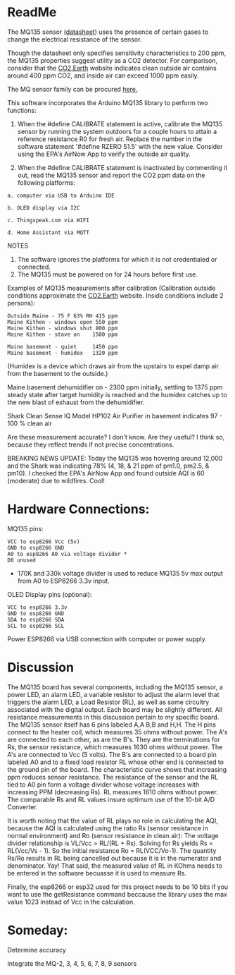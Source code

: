 # ReadMe
  The MQ135 sensor ([datasheet](https://www.olimex.com/Products/Components/Sensors/Gas/SNS-MQ135/resources/SNS-MQ135.pdf)) uses the presence of certain gases to change the electrical resistance of the sensor.  
  
  Though the datasheet only specifies sensitivity characteristics to 200 ppm, the MQ135 properties suggest utility as a CO2 detector.  For comparison, consider that the [CO2.Earth](co2.earth) website indicates clean outside air contains around 400 ppm CO2, and 
  inside air can exceed 1000 ppm easily.
  
  The MQ sensor family can be procured [here.](https://www.amazon.com/dp/B0978KXFCQ/ref=sspa_dk_detail_1?pd_rd_i=B0978KXFCQ&pd_rd_w=Rdxbx&content-id=amzn1.sym.8c2f9165-8e93-42a1-8313-73d3809141a2&pf_rd_p=8c2f9165-8e93-42a1-8313-73d3809141a2&pf_rd_r=3DREN4AM4GMVXSB16463&pd_rd_wg=sWHBk&pd_rd_r=c1e97e35-5eb3-4f6e-9ffd-abd54153791b&s=industrial&sp_csd=d2lkZ2V0TmFtZT1zcF9kZXRhaWw&th=1)
 
  This software incorporates the Arduino MQ135 library to perform two functions:
  
  1. When the #define CALIBRATE statement is active, calibrate the MQ135 sensor by running the system outdoors for a couple hours
     to attain a reference resistance R0 for fresh air.  Replace the number in the software statement '#define RZERO 51.5' with the new value.
     Consider using the EPA's AirNow App to verify the outside air quality.
           
  3. When the #define CALIBRATE statement is inactivated by commenting it out, read the MQ135 sensor and report the CO2 ppm data on the following platforms:
  
    a. computer via USB to Arduino IDE
  
    b. OLED display via I2C
  
    c. Thingspeak.com via WIFI
  
    d. Home Assistant via MQTT

  NOTES 
  
  1. The software ignores the platforms for which it is not credentialed or connected.
  2. The MQ135 must be powered on for 24 hours before first use.

Examples of MQ135 measurements after calibration (Calibration outside conditions approximate the [CO2.Earth](co2.earth) website. Inside conditions include 2 persons):

    Outside Maine - 75 F 63% RH 415 ppm
    Maine Kithen - windows open 550 ppm
    Maine Kithen - windows shut 800 ppm
    Maine Kithen - stove on    1500 ppm   
    
    Maine basement - quiet     1450 ppm
    Maine basement - humidex   1320 ppm

(Humidex is a device which draws air from the upstairs to expel damp air from the basement to the outside.)

Maine basement dehumidifier on - 2300 ppm initially, settling to 1375 ppm steady state after target humidity is reached and the humidex catches up to the new blast of exhaust from the dehumidifier.
    
Shark Clean Sense IQ Model HP102 Air Purifier in basement indicates 97 - 100 % clean air    

Are these measurement accurate?  I don't know.  Are they useful? I think so, because they reflect trends if not precise concentrations.  

BREAKING NEWS UPDATE: Today the MQ135 was hovering around 12,000 and the Shark was indicating 78% (4, 18, & 21 ppm of pm1.0, pm2.5, & pm10).  I checked the EPA's AirNow App and found outside AQI is 60 (moderate) due to wildfires. Cool!

# Hardware Connections:

MQ135 pins:

    VCC to esp8266 Vcc (5v)
    GND to esp8266 GND
    A0 to esp8266 A0 via voltage divider *
    D0 unused

* 170K and 330k voltage divider is used to reduce MQ135 5v max output from A0 to ESP8266 3.3v input.
  
OLED Display pins (optional):

    VCC to esp8266 3.3v 
    GND to esp8266 GND
    SDA to esp8266 SDA
    SCL to esp8266 SCL

Power ESP8266 via USB connection with computer or power supply.

# Discussion

The MQ135 board has several components, including the MQ135 sensor, a power LED, an alarm LED, a variable resistor to adjust the alarm level that triggers the alarm LED, a Load Resistor (RL), as well as some circuitry associated with the digital output.  Each board may be slightly different.  All resistance measurements in this discussion pertain to my specific board.  The MQ135 sensor itself has 6 pins labeled A,A B,B and H,H.  The H pins connect to the heater coil, which measures 35 ohms without power.  The A's are connected to each other, as are the B's.  They are the terminations for Rs, the sensor resistance, which measures 1630 ohms without power.  The A's are connected to Vcc (5 volts).  The B's are connected to a board pin labeled A0 and to a fixed load resistor RL whose other end is connected to the ground pin of the board.  The characteristic curve shows that increasing ppm reduces sensor resistance.  The resistance of the sensor and the RL tied to A0 pin form a voltage divider whose voltage increases with increasing PPM (decreasing Rs).  RL measures 1610 ohms without power. The comparable Rs and RL values insure optimum use of the 10-bit A/D Converter. 

It is worth noting that the value of RL plays no role in calculating the AQI, because the AQI is calculated using the ratio Rs (sensor resistance in normal environment) and Ro (sensor resistance in clean air): 
The voltage divider relationship is VL/Vcc = RL/(RL + Rs).  Solving for Rs yields Rs = RL(Vcc/Vs - 1).  So the initial resistance Ro = RL(VCC/Vo-1).  The quantity Rs/Ro results in RL being cancelled out because it is in the numerator and denominator. Yay!
That said, the measured value of RL in KOhms needs to be entered in the software becuasse it is used to measure Rs.

Finally, the esp8266 or esp32 used for this project needs to be 10 bits if you want to use the getResistance command beccause the library uses the max value 1023 instead of Vcc in the calculation.

# Someday:

Determine accuracy
    
Integrate the MQ-2, 3, 4, 5, 6, 7, 8, 9 sensors
